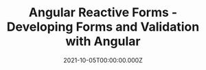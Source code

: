 ---
title: Angular Reactive Forms - Developing Forms and Validation with Angular
link: https://javascript-days.de/angular/angular-reactive-forms-formulare-und-validierung-mit-angular-entwickeln/
date: 2021-10-05T00:00:00.000Z
image: speaking.jpg
event: Angular Days Berlin
tags: [Angular,Reactive Forms]
dataId: eedabd0f0d2c4525b62886011097886b
slides: https://speakerdeck.com/fabiangosebrink/angular-reactive-forms-developing-forms-and-validation-with-angular
category: talks
---